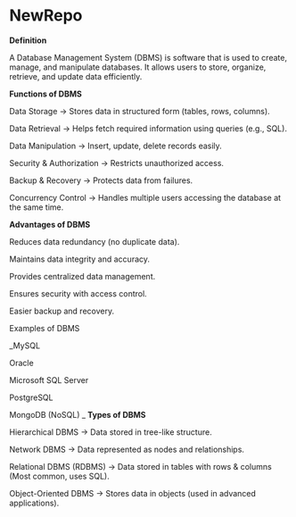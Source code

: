 # NewRepo
**Definition**

A Database Management System (DBMS) is software that is used to create, manage, and manipulate databases. It allows users to store, organize, retrieve, and update data efficiently.


**Functions of DBMS**

Data Storage → Stores data in structured form (tables, rows, columns).

Data Retrieval → Helps fetch required information using queries (e.g., SQL).

Data Manipulation → Insert, update, delete records easily.

Security & Authorization → Restricts unauthorized access.

Backup & Recovery → Protects data from failures.

Concurrency Control → Handles multiple users accessing the database at the same time.

**Advantages of DBMS**

Reduces data redundancy (no duplicate data).

Maintains data integrity and accuracy.

Provides centralized data management.

Ensures security with access control.

Easier backup and recovery.

Examples of DBMS

_MySQL

Oracle

Microsoft SQL Server

PostgreSQL

MongoDB (NoSQL)
_
**Types of DBMS**

Hierarchical DBMS → Data stored in tree-like structure.

Network DBMS → Data represented as nodes and relationships.

Relational DBMS (RDBMS) → Data stored in tables with rows & columns (Most common, uses SQL).

Object-Oriented DBMS → Stores data in objects (used in advanced applications).

